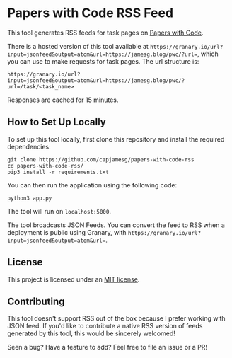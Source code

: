 # Papers with Code RSS Feed

This tool generates RSS feeds for task pages on [Papers with Code](https://paperswithcode.com).

There is a hosted version of this tool available at `https://granary.io/url?input=jsonfeed&output=atom&url=https://jamesg.blog/pwc/?url=`, which you can use to make requests for task pages. The url structure is:

```
https://granary.io/url?input=jsonfeed&output=atom&url=https://jamesg.blog/pwc/?url=/task/<task_name>
```

Responses are cached for 15 minutes.

## How to Set Up Locally

To set up this tool locally, first clone this repository and install the required dependencies:

```
git clone https://github.com/capjamesg/papers-with-code-rss
cd papers-with-code-rss/
pip3 install -r requirements.txt
```

You can then run the application using the following code:

```
python3 app.py
```

The tool will run on `localhost:5000`.

The tool broadcasts JSON Feeds. You can convert the feed to RSS when a deployment is public using Granary, with `https://granary.io/url?input=jsonfeed&output=atom&url=`.

## License

This project is licensed under an [MIT license](LICENSE).

## Contributing

This tool doesn't support RSS out of the box because I prefer working with JSON feed. If you'd like to contribute a native RSS version of feeds generated by this tool, this would be sincerely welcomed!

Seen a bug? Have a feature to add? Feel free to file an issue or a PR!
